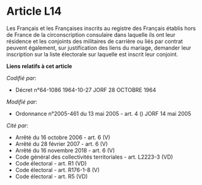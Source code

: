 # Article L14

Les Français et les Françaises inscrits au registre des Français établis hors de France de la circonscription consulaire dans
laquelle ils ont leur résidence et les conjoints des militaires de carrière ou liés par contrat peuvent également, sur
justification des liens du mariage, demander leur inscription sur la liste électorale sur laquelle est inscrit leur conjoint.

**Liens relatifs à cet article**

_Codifié par_:

  - Décret n°64-1086 1964-10-27 JORF 28 OCTOBRE 1964

_Modifié par_:

  - Ordonnance n°2005-461 du 13 mai 2005 - art. 4 () JORF 14 mai 2005

_Cité par_:

  - Arrêté du 16 octobre 2006 - art. 6 (V)
  - Arrêté du 28 février 2007 - art. 6 (V)
  - Arrêté du 16 novembre 2018 - art. 6 (V)
  - Code général des collectivités territoriales - art. L2223-3 (VD)
  - Code électoral - art. R1 (VD)
  - Code électoral - art. R176-1-8 (V)
  - Code électoral - art. R5 (VD)
